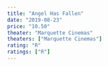 ```yaml
---
title: "Angel Has Fallen"
date: "2019-08-23"
price: "10.50"
theater: "Marquette Cinemas"
theaters: ["Marquette Cinemas"]
rating: "R"
ratings: ["R"]
---
```

